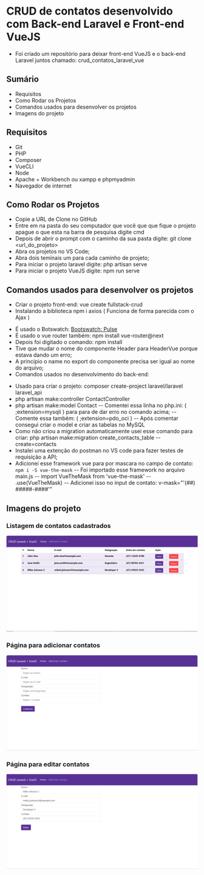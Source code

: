 # CRUD de contatos desenvolvido com Back-end Laravel e Front-end VueJS


* Foi criado um repositório para deixar front-end VueJS e o back-end Laravel juntos chamado: crud_contatos_laravel_vue

## Sumário
* Requisitos
* Como Rodar os Projetos
* Comandos usados para desenvolver os projetos
* Imagens do projeto

## Requisitos

- Git
- PHP
- Composer
- VueCLI
- Node
- Apache + Workbench ou xampp e phpmyadmin
- Navegador de internet

## Como Rodar os Projetos

* Copie a URL de Clone no GitHub
* Entre em na pasta do seu computador que você que que fique o projeto apague o que esta na barra de pesquisa digite cmd
* Depois de abrir o prompt com o caminho da sua pasta digite: git clone <url_do_projeto>
* Abra os projetos no VS Code;
* Abra dois teminais um para cada caminho de projeto;
* Para iniciar o projeto laravel digite: php artisan serve
* Para iniciar o projeto VueJS digite: npm run serve

## Comandos usados para desenvolver os projetos
- Criar o projeto front-end: vue create fullstack-crud
- Instalando a biblioteca npm i axios ( Funciona de forma parecida com o Ajax )
* É usado o Botswatch: [Bootswatch: Pulse](https://bootswatch.com/pulse/)
* É usado o vue router também: npm install vue-router@next
* Depois foi digitado o comando: npm install
* Tive que mudar o nome do componente Header para HeaderVue porque estava dando um erro;
* A princípio o name no export do componente precisa ser igual ao nome do arquivo;
* Comandos usados no desenvolvimento do back-end:
- Usado para criar o projeto: composer create-project laravel/laravel laravel_api
- php artisan make:controller ContactController
- php artisan make:model Contact
-- Comentei essa linha no php.ini: ( ;extension=mysqli ) para para de dar erro no comando acima;
-- Comente essa também: ( ;extension=pdo_oci )
-- Após comentar consegui criar o model e criar as tabelas no MySQL
- Como não criou a migration automaticamente usei esse comando para criar: php artisan make:migration create_contacts_table --create=contacts
- Instalei uma extenção do postman no VS code para fazer testes de requisição a API;
- Adicionei esse framework vue para por mascara no campo de contato: `npm i -S vue-the-mask`
-- Foi importado esse framework no arquivo main.js
-- import VueTheMask from 'vue-the-mask'
-- .use(VueTheMask)
-- Adicionei isso no input de contato: v-mask="'(##) #####-####'"


## Imagens do projeto

### Listagem de contatos cadastrados

![Página Home](img/lista_de_contatos.PNG)


### Página para adicionar contatos
![Página adicionar contato](img/adicionar_contatos.PNG)

### Página para editar contatos
![Página editar contato](img/editar_contato.PNG)